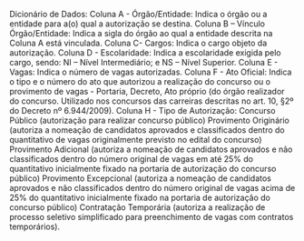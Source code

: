  Dicionário de Dados: Coluna A - Órgão/Entidade: Indica o órgão ou a entidade para a(o) qual a autorização se destina. Coluna B – Vínculo Órgão/Entidade: Indica a sigla do órgão ao qual a entidade descrita na Coluna A está vinculada. Coluna C- Cargos: Indica o cargo objeto da autorização. Coluna D - Escolaridade: Indica a escolaridade exigida pelo cargo, sendo: NI – Nível Intermediário; e NS – Nível Superior. Coluna E - Vagas: Indica o número de vagas autorizadas. Coluna F - Ato Oficial: Indica o tipo e o número do ato que autorizou a realização do concurso ou o provimento de vagas - Portaria, Decreto, Ato próprio (do órgão realizador do concurso. Utilizado nos concursos das carreiras descritas no art. 10, §2º do Decreto nº 6.944/2009). Coluna H - Tipo de Autorização: Concurso Público (autorização para realizar concurso público) Provimento Originário (autoriza a nomeação de candidatos aprovados e classificados dentro do quantitativo de vagas originalmente previsto no edital do concurso) Provimento Adicional (autoriza a nomeação de candidatos aprovados e não classificados dentro do número original de vagas em até 25% do quantitativo inicialmente fixado na portaria de autorização do concurso público) Provimento Excepcional (autoriza a nomeação de candidatos aprovados e não classificados dentro do número original de vagas acima de 25% do quantitativo inicialmente fixado na portaria de autorização do concurso público) Contratação Temporária (autoriza a realização de processo seletivo simplificado para preenchimento de vagas com contratos temporários).
